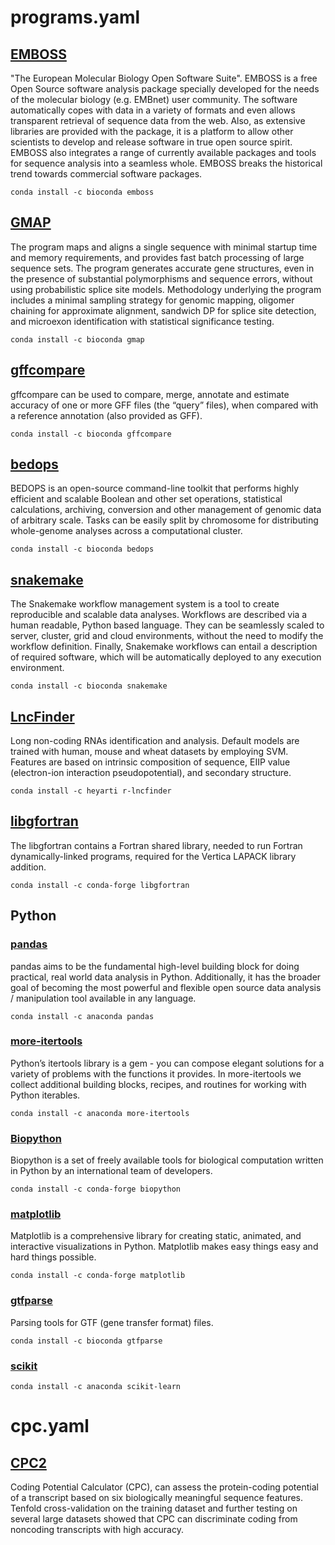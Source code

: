 # programs.yaml 
## [EMBOSS](http://emboss.open-bio.org/html/use/ch02s07.html)
"The European Molecular Biology Open Software Suite". EMBOSS is a free Open Source software analysis package specially developed for the needs of the molecular biology (e.g. EMBnet) user community. The software automatically copes with data in a variety of formats and even allows transparent retrieval of sequence data from the web. Also, as extensive libraries are provided with the package, it is a platform to allow other scientists to develop and release software in true open source spirit. EMBOSS also integrates a range of currently available packages and tools for sequence analysis into a seamless whole. EMBOSS breaks the historical trend towards commercial software packages.

`conda install -c bioconda emboss`
## [GMAP](https://academic.oup.com/bioinformatics/article/21/9/1859/409207)
The program maps and aligns a single sequence with minimal startup time and memory requirements, and provides fast batch processing of large sequence sets. The program generates accurate gene structures, even in the presence of substantial polymorphisms and sequence errors, without using probabilistic splice site models. Methodology underlying the program includes a minimal sampling strategy for genomic mapping, oligomer chaining for approximate alignment, sandwich DP for splice site detection, and microexon identification with statistical significance testing.

`conda install -c bioconda gmap`
## [gffcompare](https://ccb.jhu.edu/software/stringtie/gffcompare.shtml)
gffcompare can be used to compare, merge, annotate and estimate accuracy of one or more GFF files (the “query” files), when compared with a reference annotation (also provided as GFF).

`conda install -c bioconda gffcompare`
## [bedops](https://bedops.readthedocs.io/en/latest/)
BEDOPS is an open-source command-line toolkit that performs highly efficient and scalable Boolean and other set operations, statistical calculations, archiving, conversion and other management of genomic data of arbitrary scale. Tasks can be easily split by chromosome for distributing whole-genome analyses across a computational cluster.

`conda install -c bioconda bedops`
## [snakemake](https://snakemake.readthedocs.io/en/stable/getting_started/installation.html)
The Snakemake workflow management system is a tool to create reproducible and scalable data analyses. Workflows are described via a human readable, Python based language. They can be seamlessly scaled to server, cluster, grid and cloud environments, without the need to modify the workflow definition. Finally, Snakemake workflows can entail a description of required software, which will be automatically deployed to any execution environment.

`conda install -c bioconda snakemake`
## [LncFinder](https://cran.r-project.org/web/packages/LncFinder/index.html)
Long non-coding RNAs identification and analysis. Default models are trained with human, mouse and wheat datasets by employing SVM. Features are based on intrinsic composition of sequence, EIIP value (electron-ion interaction pseudopotential), and secondary structure. 

`conda install -c heyarti r-lncfinder`
## [libgfortran](https://github.com/gcc-mirror/gcc/tree/master/libgfortran)
The libgfortran contains a Fortran shared library, needed to run Fortran dynamically-linked programs, required for the Vertica LAPACK library addition.

`conda install -c conda-forge libgfortran`
## Python
### [pandas](https://pandas.pydata.org)
pandas aims to be the fundamental high-level building block for doing practical, real world data analysis in Python. Additionally, it has the broader goal of becoming the most powerful and flexible open source data analysis / manipulation tool available in any language.

`conda install -c anaconda pandas`
### [more-itertools](https://pypi.org/project/more-itertools/)
Python’s itertools library is a gem - you can compose elegant solutions for a variety of problems with the functions it provides. In more-itertools we collect additional building blocks, recipes, and routines for working with Python iterables.

`conda install -c anaconda more-itertools`
### [Biopython](https://biopython.org)
Biopython is a set of freely available tools for biological computation written in Python by an international team of developers.

`conda install -c conda-forge biopython`
### [matplotlib](https://matplotlib.org)
Matplotlib is a comprehensive library for creating static, animated, and interactive visualizations in Python. Matplotlib makes easy things easy and hard things possible.

`conda install -c conda-forge matplotlib`
### [gtfparse](https://pypi.org/project/gtfparse/)
Parsing tools for GTF (gene transfer format) files.

`conda install -c bioconda gtfparse`
### [scikit]()
`conda install -c anaconda scikit-learn`
# cpc.yaml
## [CPC2](https://github.com/biocoder/CPC2/blob/master/README.md)
Coding Potential Calculator (CPC), can assess the protein-coding potential of a transcript based on six biologically meaningful sequence features. Tenfold cross-validation on the training dataset and further testing on several large datasets showed that CPC can discriminate coding from noncoding transcripts with high accuracy.

